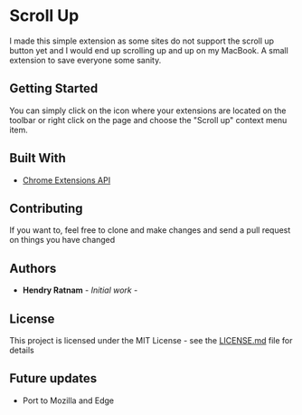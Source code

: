 # Scroll Up

I made this simple extension as some sites do not support the scroll up button yet and I would end up scrolling up and up on my MacBook. A small extension to save everyone some sanity.

## Getting Started

You can simply click on the icon where your extensions are located on the toolbar or right click on the page and choose the "Scroll up" context menu item.
<!-- 
Find the extension on:
* [Scroll up]() -->

## Built With

* [Chrome Extensions API](https://developer.chrome.com/extensions)

## Contributing

If you want to, feel free to clone and make changes and send a pull request on things you have changed

## Authors

* **Hendry Ratnam** - *Initial work* -

## License

This project is licensed under the MIT License - see the [LICENSE.md](LICENSE.md) file for details

## Future updates

* Port to Mozilla and Edge
